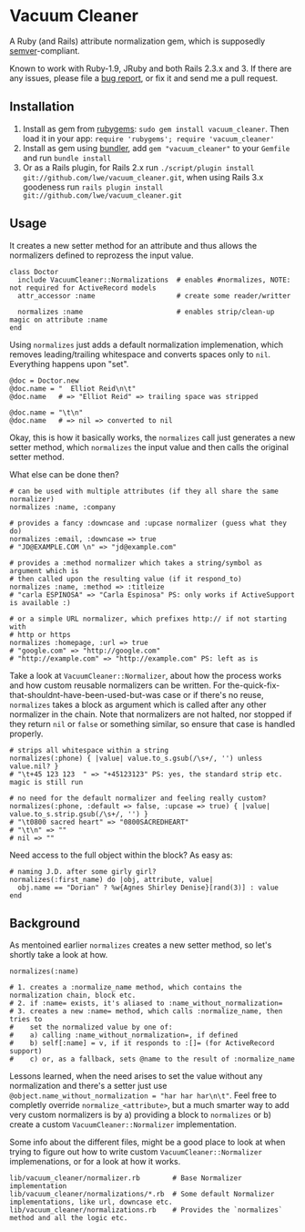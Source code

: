 Vacuum Cleaner
==============

A Ruby (and Rails) attribute normalization gem, which is supposedly [semver](http://semver.org/)-compliant.

Known to work with Ruby-1.9, JRuby and both Rails 2.3.x and 3. If there are any issues, please file a
[bug report](http://github.com/lwe/vacuum_cleaner/issues), or fix it and send me a pull request.

Installation
------------

1. Install as gem from [rubygems](http://rubygems.org/gems/vacuum_cleaner): `sudo gem install vacuum_cleaner`.
   Then load it in your app: `require 'rubygems'; require 'vacuum_cleaner'`      
2. Install as gem using [bundler](http://github.com/carlhuda/bundler), add `gem "vacuum_cleaner"` to your
   `Gemfile` and run `bundle install`
3. Or as a Rails plugin, for Rails 2.x run `./script/plugin install git://github.com/lwe/vacuum_cleaner.git`, when using Rails 3.x
   goodeness run `rails plugin install git://github.com/lwe/vacuum_cleaner.git`

Usage
-----

It creates a new setter method for an attribute and thus allows the normalizers defined to reprozess the input value.

    class Doctor
      include VacuumCleaner::Normalizations  # enables #normalizes, NOTE: not required for ActiveRecord models
      attr_accessor :name                    # create some reader/writter
      
      normalizes :name                       # enables strip/clean-up magic on attribute :name
    end
    
Using `normalizes` just adds a default normalization implemenation, which removes leading/trailing
whitespace and converts spaces only to `nil`. Everything happens upon "set".

    @doc = Doctor.new
    @doc.name = "  Elliot Reid\n\t"
    @doc.name   # => "Elliot Reid" => trailing space was stripped
    
    @doc.name = "\t\n"
    @doc.name   # => nil => converted to nil

Okay, this is how it basically works, the `normalizes` call just generates a new setter method,
which `normalizes` the input value and then calls the original setter method.

What else can be done then?

    # can be used with multiple attributes (if they all share the same normalizer)
    normalizes :name, :company
    
    # provides a fancy :downcase and :upcase normalizer (guess what they do)
    normalizes :email, :downcase => true
    # "JD@EXAMPLE.COM \n" => "jd@example.com"
    
    # provides a :method normalizer which takes a string/symbol as argument which is
    # then called upon the resulting value (if it respond_to)
    normalizes :name, :method => :titleize
    # "carla ESPINOSA" => "Carla Espinosa" PS: only works if ActiveSupport is available :)
    
    # or a simple URL normalizer, which prefixes http:// if not starting with
    # http or https
    normalizes :homepage, :url => true
    # "google.com" => "http://google.com"
    # "http://example.com" => "http://example.com" PS: left as is

Take a look at `VacuumCleaner::Normalizer`, about how the process works and how custom
reusable normalizers can be written. For the-quick-fix-that-shouldnt-have-been-used-but-was
case or if there's no reuse, `normalizes` takes a block as argument which is called
after any other normalizer in the chain. Note that normalizers are not halted, nor stopped
if they return `nil` or `false` or something similar, so ensure that case is handled properly.

    # strips all whitespace within a string
    normalizes(:phone) { |value| value.to_s.gsub(/\s+/, '') unless value.nil? }    
    # "\t+45 123 123  " => "+45123123" PS: yes, the standard strip etc. magic is still run
    
    # no need for the default normalizer and feeling really custom?
    normalizes(:phone, :default => false, :upcase => true) { |value| value.to_s.strip.gsub(/\s+/, '') }
    # "\t0800 sacred heart" => "0800SACREDHEART"
    # "\t\n" => ""
    # nil => ""
    
Need access to the full object within the block? As easy as:

    # naming J.D. after some girly girl?
    normalizes(:first_name) do |obj, attribute, value|
      obj.name == "Dorian" ? %w{Agnes Shirley Denise}[rand(3)] : value
    end

Background
----------

As mentoined earlier `normalizes` creates a new setter method, so let's shortly take a look
at how.

    normalizes(:name)
    
    # 1. creates a :normalize_name method, which contains the normalization chain, block etc.
    # 2. if :name= exists, it's aliased to :name_without_normalization=
    # 3. creates a new :name= method, which calls :normalize_name, then tries to
    #    set the normalized value by one of:
    #    a) calling :name_without_normalization=, if defined
    #    b) self[:name] = v, if it responds to :[]= (for ActiveRecord support)
    #    c) or, as a fallback, sets @name to the result of :normalize_name

Lessons learned, when the need arises to set the value without any normalization and there's
a setter just use `@object.name_without_normalization = "har har har\n\t"`. Feel free to
completly override `normalize_<attribute>`, but a much smarter way to add very custom normalizers
is by a) providing a block to `normalizes` or b) create a custom `VacuumCleaner::Normalizer`
implementation.

Some info about the different files, might be a good place to look at when trying to figure
out how to write custom `VacuumCleaner::Normalizer` implemenations, or for a look at how
it works.

    lib/vacuum_cleaner/normalizer.rb        # Base Normalizer implementation
    lib/vacuum_cleaner/normalizations/*.rb  # Some default Normalizer implementations, like url, downcase etc.
    lib/vacuum_cleaner/normalizations.rb    # Provides the `normalizes` method and all the logic etc.
    